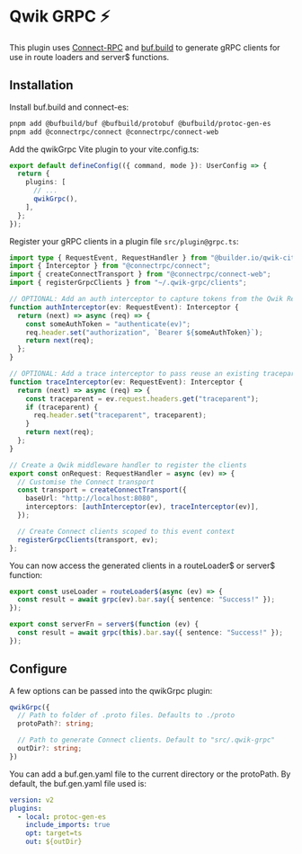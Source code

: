 # Qwik GRPC ⚡️

This plugin uses [Connect-RPC](https://connectrpc.com/) and [buf.build](https://buf.build/) to generate gRPC clients for use in route loaders and server$ functions.

## Installation

Install buf.build and connect-es:

```bash
pnpm add @bufbuild/buf @bufbuild/protobuf @bufbuild/protoc-gen-es
pnpm add @connectrpc/connect @connectrpc/connect-web
```

Add the qwikGrpc Vite plugin to your vite.config.ts:

```ts
export default defineConfig(({ command, mode }): UserConfig => {
  return {
    plugins: [
      // ...
      qwikGrpc(),
    ],
  };
});
```

Register your gRPC clients in a plugin file `src/plugin@grpc.ts`:

```ts
import type { RequestEvent, RequestHandler } from "@builder.io/qwik-city";
import { Interceptor } from "@connectrpc/connect";
import { createConnectTransport } from "@connectrpc/connect-web";
import { registerGrpcClients } from "~/.qwik-grpc/clients";

// OPTIONAL: Add an auth interceptor to capture tokens from the Qwik RequestEvent which can be passed to the gRPC server
function authInterceptor(ev: RequestEvent): Interceptor {
  return (next) => async (req) => {
    const someAuthToken = "authenticate(ev)";
    req.header.set("authorization", `Bearer ${someAuthToken}`);
    return next(req);
  };
}

// OPTIONAL: Add a trace interceptor to pass reuse an existing traceparent ID
function traceInterceptor(ev: RequestEvent): Interceptor {
  return (next) => async (req) => {
    const traceparent = ev.request.headers.get("traceparent");
    if (traceparent) {
      req.header.set("traceparent", traceparent);
    }
    return next(req);
  };
}

// Create a Qwik middleware handler to register the clients
export const onRequest: RequestHandler = async (ev) => {
  // Customise the Connect transport
  const transport = createConnectTransport({
    baseUrl: "http://localhost:8080",
    interceptors: [authInterceptor(ev), traceInterceptor(ev)],
  });

  // Create Connect clients scoped to this event context
  registerGrpcClients(transport, ev);
};
```

You can now access the generated clients in a routeLoader$ or server$ function:

```ts
export const useLoader = routeLoader$(async (ev) => {
  const result = await grpc(ev).bar.say({ sentence: "Success!" });
});

export const serverFn = server$(function (ev) {
  const result = await grpc(this).bar.say({ sentence: "Success!" });
});
```

## Configure

A few options can be passed into the qwikGrpc plugin:

```ts
qwikGrpc({
  // Path to folder of .proto files. Defaults to ./proto
  protoPath?: string;

  // Path to generate Connect clients. Default to "src/.qwik-grpc"
  outDir?: string;
})
```

You can add a buf.gen.yaml file to the current directory or the protoPath. By default, the buf.gen.yaml file used is:

```yaml
version: v2
plugins:
  - local: protoc-gen-es
    include_imports: true
    opt: target=ts
    out: ${outDir}
```
